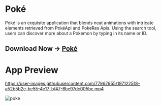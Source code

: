 # Poké
Poké is an exquisite application that blends neat animations with intricate elements retrieved from PokéApi and PokeRes Apis. Using the search tool, users can discover more about a Pokemon by typing in its name or ID.

## Download Now -> [Poké](https://github.com/ShubhranshuArya/Poke/raw/main/Download%20Link/poke.apk)

# App Preview

https://user-images.githubusercontent.com/77967955/197122518-a52b5b2e-be55-4e17-bf47-6be97dc005bc.mp4

![poke](https://user-images.githubusercontent.com/77967955/196111344-0a576de5-cdb9-47c6-b72d-048c403b7727.png)

